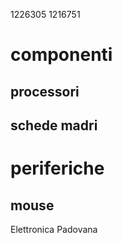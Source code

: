 1226305 
1216751

# componenti
## processori

## schede madri

# periferiche

## mouse
Elettronica Padovana